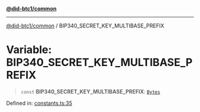 [**@did-btc1/common**](../README.md)

***

[@did-btc1/common](../globals.md) / BIP340\_SECRET\_KEY\_MULTIBASE\_PREFIX

# Variable: BIP340\_SECRET\_KEY\_MULTIBASE\_PREFIX

> `const` **BIP340\_SECRET\_KEY\_MULTIBASE\_PREFIX**: [`Bytes`](../type-aliases/Bytes.md)

Defined in: [constants.ts:35](https://github.com/dcdpr/did-btc1-js/blob/4ab6f9915d95beed9bc633644c9db1539395f512/packages/common/src/constants.ts#L35)
